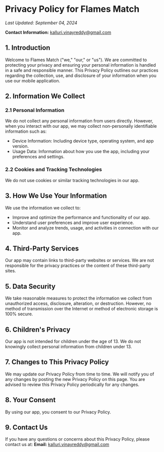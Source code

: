 
# Privacy Policy for Flames Match

_Last Updated: September 04, 2024_

**Contact Information:** kalluri.vinayreddy@gmail.com

## 1. Introduction

Welcome to Flames Match ("we," "our," or "us"). We are committed to protecting your privacy and ensuring your personal information is handled in a safe and responsible manner. This Privacy Policy outlines our practices regarding the collection, use, and disclosure of your information when you use our mobile application.

## 2. Information We Collect

### 2.1 Personal Information

We do not collect any personal information from users directly. However, when you interact with our app, we may collect non-personally identifiable information such as:

- Device Information: Including device type, operating system, and app version.
- Usage Data: Information about how you use the app, including your preferences and settings.

### 2.2 Cookies and Tracking Technologies

We do not use cookies or similar tracking technologies in our app.

## 3. How We Use Your Information

We use the information we collect to:

- Improve and optimize the performance and functionality of our app.
- Understand user preferences and improve user experience.
- Monitor and analyze trends, usage, and activities in connection with our app.

## 4. Third-Party Services

Our app may contain links to third-party websites or services. We are not responsible for the privacy practices or the content of these third-party sites.

## 5. Data Security

We take reasonable measures to protect the information we collect from unauthorized access, disclosure, alteration, or destruction. However, no method of transmission over the Internet or method of electronic storage is 100% secure.

## 6. Children's Privacy

Our app is not intended for children under the age of 13. We do not knowingly collect personal information from children under 13.

## 7. Changes to This Privacy Policy

We may update our Privacy Policy from time to time. We will notify you of any changes by posting the new Privacy Policy on this page. You are advised to review this Privacy Policy periodically for any changes.

## 8. Your Consent

By using our app, you consent to our Privacy Policy.

## 9. Contact Us

If you have any questions or concerns about this Privacy Policy, please contact us at:
**Email:** kalluri.vinayreddy@gmail.com

